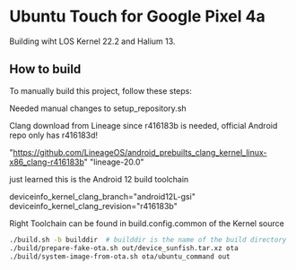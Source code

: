 # Ubuntu Touch for Google Pixel 4a

Building wiht LOS Kernel 22.2 and Halium 13.

## How to build

To manually build this project, follow these steps:

Needed manual changes to setup_repository.sh

Clang download from Lineage since r416183b is needed, official Android repo only has r416183d!

"https://github.com/LineageOS/android_prebuilts_clang_kernel_linux-x86_clang-r416183b" "lineage-20.0"

just learned this is the Android 12 build toolchain

deviceinfo_kernel_clang_branch="android12L-gsi"
deviceinfo_kernel_clang_revision="r416183b"

Right Toolchain can be found in build.config.common of the Kernel source


```bash
./build.sh -b builddir  # builddir is the name of the build directory
./build/prepare-fake-ota.sh out/device_sunfish.tar.xz ota
./build/system-image-from-ota.sh ota/ubuntu_command out
```
